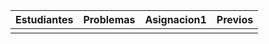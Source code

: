 | Estudiantes                           | Problemas | Asignacion1 | Previos |
|---------------------------------------|-----------|--------------|--------|
|                                       |           |              |        |
